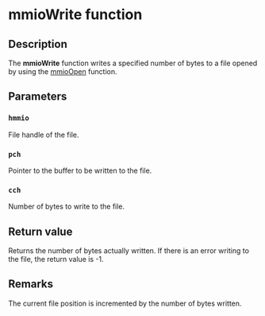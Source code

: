 # mmioWrite function

## Description

The **mmioWrite** function writes a specified number of bytes to a file opened by using the [mmioOpen](https://learn.microsoft.com/previous-versions/dd757331(v=vs.85)) function.

## Parameters

### `hmmio`

File handle of the file.

### `pch`

Pointer to the buffer to be written to the file.

### `cch`

Number of bytes to write to the file.

## Return value

Returns the number of bytes actually written. If there is an error writing to the file, the return value is -1.

## Remarks

The current file position is incremented by the number of bytes written.